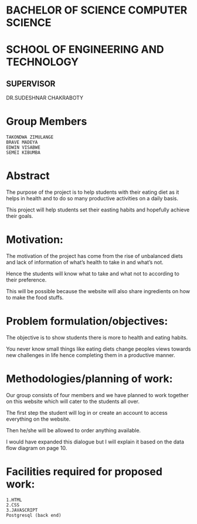 # BACHELOR OF SCIENCE COMPUTER SCIENCE

# SCHOOL OF ENGINEERING AND TECHNOLOGY 

## SUPERVISOR

DR.SUDESHNAR CHAKRABOTY

# Group Members
```
TAKONDWA ZIMULANGE
BRAVE MADEYA
EDWIN VISABWE
SEMEI KIBUMBA
```

# Abstract 

The purpose of the project is to help students  with their eating diet as it helps in health and  to do so many productive activities on a daily basis.

This project will help students set their easting habits and hopefully achieve their goals.


# Motivation:

The motivation of the project has come from the rise of unbalanced diets and lack of information of what’s health to take in and what’s not.

Hence the students will know what to take and what not to according to their preference.

This will be possible because the website will also share ingredients on how to make the food stuffs.


# Problem formulation/objectives:

The objective is to show students there is more to health and eating habits.

You never know small things like eating diets change peoples views towards new challenges in life hence completing them in a productive manner.


# Methodologies/planning of work:

Our group consists of four members and we have planned to work together on this website which will cater to the students all over.

The first step the student will log in or create an account to access everything on the website.

Then he/she will be allowed to order anything available.

I would have expanded this dialogue but I will explain it based on the data flow diagram on page 10.


# Facilities required for proposed work:
```
1.HTML
2.CSS
3.JAVASCRIPT
Postgresql (back end)
```